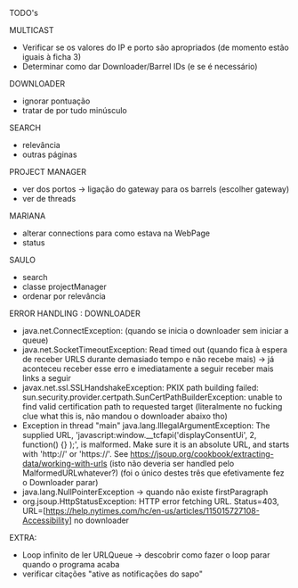TODO's

MULTICAST
- Verificar se os valores do IP e porto são apropriados (de momento estão iguais à ficha 3)
- Determinar como dar Downloader/Barrel IDs (e se é necessário)

DOWNLOADER
- ignorar pontuação
- tratar de por tudo minúsculo

SEARCH
- relevância
- outras páginas

PROJECT MANAGER
- ver dos portos -> ligação do gateway para os barrels (escolher gateway)
- ver de threads

MARIANA
- alterar connections para como estava na WebPage
- status

SAULO
- search
- classe projectManager
- ordenar por relevância



ERROR HANDLING : DOWNLOADER
- java.net.ConnectException: (quando se inicia o downloader sem iniciar a queue)
- java.net.SocketTimeoutException: Read timed out (quando fica à espera de receber URLS durante demasiado tempo e não recebe mais) -> 
já aconteceu receber esse erro e imediatamente a seguir receber mais links a seguir
- javax.net.ssl.SSLHandshakeException: PKIX path building failed: sun.security.provider.certpath.SunCertPathBuilderException: unable to find valid certification path to requested target
(literalmente no fucking clue what this is, não mandou o downloader abaixo tho)
- Exception in thread "main" java.lang.IllegalArgumentException: The supplied URL, 'javascript:window.__tcfapi('displayConsentUi', 2, function() {} );', is malformed. 
Make sure it is an absolute URL, and starts with 'http://' or 'https://'. See https://jsoup.org/cookbook/extracting-data/working-with-urls
  (isto não deveria ser handled pelo MalformedURLwhatever?) (foi o único destes três que efetivamente fez o Downloader parar)
- java.lang.NullPointerException -> quando não existe firstParagraph
- org.jsoup.HttpStatusException: HTTP error fetching URL. Status=403, URL=[https://help.nytimes.com/hc/en-us/articles/115015727108-Accessibility] no downloader


EXTRA:
- Loop infinito de ler URLQueue -> descobrir como fazer o loop parar quando o programa acaba 
- verificar citações "ative as notificações do sapo"




